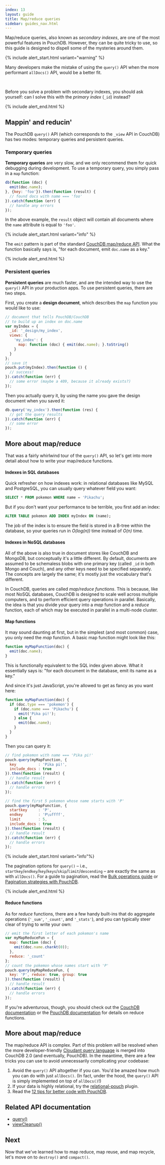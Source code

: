```yaml
---
index: 13
layout: guide
title: Map/reduce queries
sidebar: guides_nav.html
---
```


Map/reduce queries, also known as *secondary indexes*, are one of the most powerful features in PouchDB. However, they can be quite tricky to use, so this guide is designed to dispell some of the mysteries around them.

 {% include alert_start.html variant="warning" %}

Many developers make the mistake of using the <code>query()</code> API when the more performant <code>allDocs()</code> API, would be a better fit.
<p/>&nbsp;<p/>
Before you solve a problem with secondary indexes, you should ask yourself: can I solve this with the <em>primary index</em> (<code>_id</code>) instead?

{% include alert_end.html %}

Mappin' and reducin'
-------

The PouchDB `query()` API (which corresponds to the `_view` API in CouchDB) has two modes: temporary queries and persistent queries.

### Temporary queries

**Temporary queries** are very slow, and we only recommend them for quick debugging during development. To use a temporary query, you simply pass in a `map` function:

```js
db(function (doc) {
  emit(doc.name);
}, {key: 'foo'}).then(function (result) {
  // found docs with name === 'foo'
}).catch(function (err) {
  // handle any errors
});
```

In the above example, the `result` object will contain all documents where the `name` attribute is equal to `'foo'`.

{% include alert_start.html variant="info" %}

The <code>emit</code> pattern is part of the standard <a href='http://couchdb.readthedocs.org/en/latest/couchapp/views/intro.html'>CouchDB map/reduce API</a>.  What the function basically says is, "for each document, emit <code>doc.name</code> as a key."

{% include alert_end.html %}

### Persistent queries

**Persistent queries** are much faster, and are the intended way to use the `query()` API in your production apps. To use persistent queries, there are two steps.

First, you create a **design document**, which describes the `map` function you would like to use:

```js
// document that tells PouchDB/CouchDB
// to build up an index on doc.name
var myIndex = {
  _id: '_design/my_index',
  views: {
    'my_index': {
      map: function (doc) { emit(doc.name); }.toString()
    }
  }
};
// save it
pouch.put(myIndex).then(function () {
  // success!
}).catch(function (err) {
  // some error (maybe a 409, because it already exists?)
});
```

Then you actually query it, by using the name you gave the design document when you saved it:

```js
db.query('my_index').then(function (res) {
  // got the query results
}).catch(function (err) {
  // some error
});
```

More about map/reduce
-----

That was a fairly whirlwind tour of the `query()` API, so let's get into more detail about how to write your map/reduce functions.

#### Indexes in SQL databases

Quick refresher on how indexes work: in relational databases like MySQL and PostgreSQL, you can usually query whatever field you want:

```sql
SELECT * FROM pokemon WHERE name = 'Pikachu';
```
    
But if you don't want your performance to be terrible, you first add an index:

```sql
ALTER TABLE pokemon ADD INDEX myIndex ON (name);
```
    
The job of the index is to ensure the field is stored in a B-tree within the database, so your queries run in _O(log(n))_ time instead of _O(n)_ time.

#### Indexes in NoSQL databases

All of the above is also true in document stores like CouchDB and MongoDB, but conceptually it's a little different. By default, documents are assumed to be schemaless blobs with one primary key (called `_id` in both Mongo and Couch), and any other keys need to be specified separately.  The concepts are largely the same; it's mostly just the vocabulary that's different.

In CouchDB, queries are called _map/reduce functions_.  This is because, like most NoSQL databases, CouchDB is designed to scale well across multiple computers, and to perform efficient query operations in parallel. Basically, the idea is that you divide your query into a _map_ function and a _reduce_ function, each of which may be executed in parallel in a multi-node cluster.

#### Map functions

It may sound daunting at first, but in the simplest (and most common) case, you only need the _map_ function.  A basic map function might look like this:

```js
function myMapFunction(doc) {
  emit(doc.name);
}
```  

This is functionally equivalent to the SQL index given above.  What it essentially says is: "for each document in the database, emit its name as a key."

And since it's just JavaScript, you're allowed to get as fancy as you want here:

```js
function myMapFunction(doc) {
  if (doc.type === 'pokemon') {
    if (doc.name === 'Pikachu') {
      emit('Pika pi!');
    } else {
      emit(doc.name);
    }
  }
}
```

Then you can query it:

```js
// find pokemon with name === 'Pika pi!'
pouch.query(myMapFunction, {
  key          : 'Pika pi!', 
  include_docs : true
}).then(function (result) {
  // handle result
}).catch(function (err) {
  // handle errors
});

// find the first 5 pokemon whose name starts with 'P'
pouch.query(myMapFunction, {
  startkey     : 'P', 
  endkey       : 'P\uffff', 
  limit        : 5, 
  include_docs : true
}).then(function (result) {
  // handle result
}).catch(function (err) {
  // handle errors
});
```

{% include alert_start.html variant="info"%}

The pagination options for <code>query()</code> &ndash; i.e., <code>startkey</code>/<code>endkey</code>/<code>key</code>/<code>keys</code>/<code>skip</code>/<code>limit</code>/<code>descending</code> &ndash; are exactly the same as with <code>allDocs()</code>. For a guide to pagination, read the <a href="/guides/bulk-operations.html">Bulk operations guide</a> or <a href='http://pouchdb.com/2014/04/14/pagination-strategies-with-pouchdb.html'>Pagination strategies with PouchDB</a>.

{% include alert_end.html %}

#### Reduce functions

As for _reduce_ functions, there are a few handy built-ins that do aggregate operations (`'_sum'`, `'_count'`, and `'_stats'`), and you can typically steer clear of trying to write your own:

```js
// emit the first letter of each pokemon's name
var myMapReduceFun = {
  map: function (doc) {
    emit(doc.name.charAt(0));
  },
  reduce: '_count'
};
// count the pokemon whose names start with 'P'
pouch.query(myMapReduceFun, {
  key: 'P', reduce: true, group: true
}).then(function (result) {
  // handle result
}).catch(function (err) {
  // handle errors
});
```

If you're adventurous, though, you should check out the [CouchDB documentation](http://couchdb.readthedocs.org/en/latest/couchapp/views/intro.html) or the [PouchDB documentation](http://pouchdb.com/api.html#query_database) for details on reduce functions.

More about map/reduce
-------

The map/reduce API is complex. Part of this problem will be resolved when the more developer-friendly [Cloudant query language](http://docs.cloudant.com/api/cloudant-query.html) is merged into CouchDB 2.0 (and eventually, PouchDB). In the meantime, there are a few tricks you can use to avoid unnecessarily complicating your codebase:

1. Avoid the `query()` API altogether if you can. You'd be amazed how much you can do with just `allDocs()`. (In fact, under the hood, the `query()` API is simply implemented on top of `allDocs()`!)
2. If your data is highly relational, try the [relational-pouch](https://github.com/nolanlawson/relational-pouch) plugin.
1. Read the [12 tips for better code with PouchDB](/2014/06/17/12-pro-tips-for-better-code-with-pouchdb.html).

Related API documentation
--------

* [query()](/api.html#query_database)
* [viewCleanup()](/api.html#view_cleanup)

Next
-----

Now that we've learned how to map reduce, map reuse, and map recycle, let's move on to `destroy()` and `compact()`.
